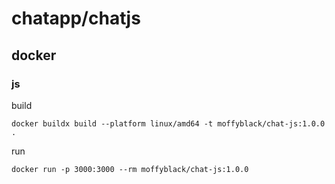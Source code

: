 # chatapp/chatjs

## docker

### js

build

```
docker buildx build --platform linux/amd64 -t moffyblack/chat-js:1.0.0 .
```

run

```
docker run -p 3000:3000 --rm moffyblack/chat-js:1.0.0
```
